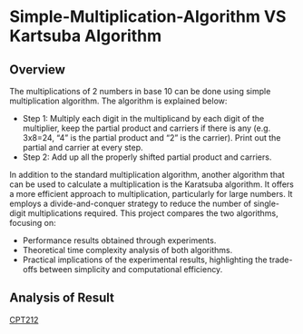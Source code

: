 # Simple-Multiplication-Algorithm VS Kartsuba Algorithm
## Overview
The multiplications of 2 numbers in base 10 can be done using simple multiplication algorithm. The algorithm is explained below:
- Step 1: Multiply each digit in the multiplicand by each digit of the multiplier, keep the partial product and carriers if there is any (e.g. 3x8=24, “4” is the partial product and “2” is the
carrier). Print out the partial and carrier at every step.
- Step 2: Add up all the properly shifted partial product and carriers.

In addition to the standard multiplication algorithm, another algorithm that can be used to calculate a multiplication is the Karatsuba algorithm. It offers a more efficient approach to multiplication, particularly for large numbers. It employs a divide-and-conquer strategy to reduce the number of single-digit multiplications required.
This project compares the two algorithms, focusing on:
- Performance results obtained through experiments.
- Theoretical time complexity analysis of both algorithms.
- Practical implications of the experimental results, highlighting the trade-offs between simplicity and computational efficiency.

## Analysis of Result
[CPT212](https://onedrive.live.com/personal/ff5f3ecf20665d92/_layouts/15/Doc.aspx?sourcedoc=%7B20665d92-3ecf-205f-80ff-7e0c00000000%7D&action=default&redeem=aHR0cHM6Ly8xZHJ2Lm1zL3cvcyFBcEpkWmlEUFBsX19tSDdyR2d3Yk10X3pSRFg5P2U9a2VJaDFa&slrid=53c36ca1-f057-4000-3593-813da21d2165&originalPath=aHR0cHM6Ly8xZHJ2Lm1zL3cvYy9mZjVmM2VjZjIwNjY1ZDkyL1FaSmRaaURQUGw4Z2dQOS1EQUFBQUFBQTZ4b01HekxmODBRMV9RP3J0aW1lPVBCR24zb2dhM1Vn&CID=6dd7d1cf-efa2-4cbd-a75d-455cdd476bbb&_SRM=0:G:47)
